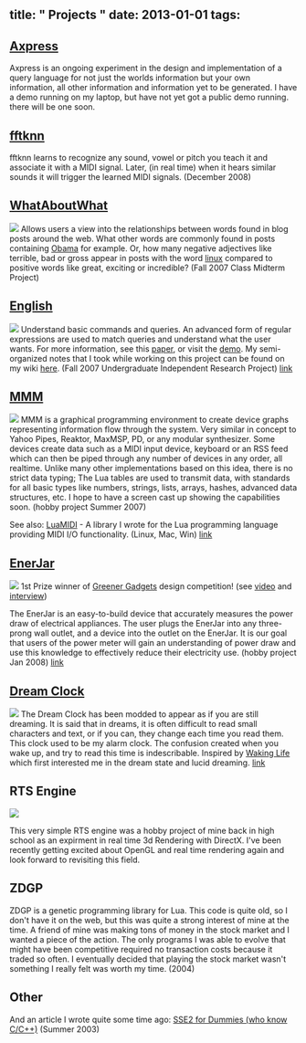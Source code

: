 title: " Projects "
date: 2013-01-01
tags:
---


## [Axpress](https://github.com/dwiel/axpress-nlp)

Axpress is an ongoing experiment in the design and implementation of a query language for not just the worlds information but your own information, all other information and information yet to be generated.  I have a demo running on my laptop, but have not yet got a public demo running.  there will be one soon.

## [fftknn](http://code.google.com/p/fftknn/)

fftknn learns to recognize any sound, vowel or pitch you teach it and associate it with a MIDI signal. Later, (in real time) when it hears similar sounds it will trigger the learned MIDI signals. (December 2008)

## [WhatAboutWhat](http://dwiel.net/whataboutwhat/)

[![](/images/whataboutwhat-screen-sm.png)](http://dwiel.net/whataboutwhat/)
Allows users a view into the relationships between words found in blog posts around the web. What other words are commonly found in posts containing [Obama](http://dwiel.net/whataboutwhat/search.php?search=obama) for example.  Or, how many negative adjectives like terrible, bad or gross appear in posts with the word [linux](http://dwiel.net/whataboutwhat/search.php?search=linux) compared to positive words like great, exciting or incredible?  (Fall 2007 Class Midterm Project)

## [English](http://dwiel.net/english/)

[![](/images/english-screen-sm.png)](http://dwiel.net/english/)
Understand basic commands and queries. An advanced form of regular expressions are used to match queries and understand what the user wants. For more information, see this [paper](http://dwiel.net/english/FormalGrammarasaBasis.pdf), or visit the [demo](http://dwiel.net/english/). My semi-organized notes that I took while working on this project can be found on my wiki [here](http://wiki.dwiel.net/IndependentProject). (Fall 2007 Undergraduate Independent Research Project)
[link](http://dwiel.net/english/)

## [MMM](https://sourceforge.net/projects/m-m)

[![](/images/mmm-screen-sm.png)](https://sourceforge.net/projects/m-m)
MMM is a graphical programming environment to create device graphs representing information flow through the system. Very similar in concept to Yahoo Pipes, Reaktor, MaxMSP, PD, or any modular synthesizer. Some devices create data such as a MIDI input device, keyboard or an RSS feed which can then be piped through any number of devices in any order, all realtime. Unlike many other implementations based on this idea, there is no strict data typing; The Lua tables are used to transmit data, with standards for all basic types like numbers, strings, lists, arrays, hashes, advanced data structures, etc. I hope to have a screen cast up showing the capabilities soon. (hobby project Summer 2007)

See also: [LuaMIDI](http://luaforge.net/projects/luamidi/) - A library I wrote for the Lua programming language providing MIDI I/O functionality.  (Linux, Mac, Win)
[link](https://sourceforge.net/projects/m-m)

## [EnerJar](http://enerjar.net/)

[![](/images/enerjar-sm.jpg)](http://enerjar.net/)
1st Prize winner of [Greener Gadgets](http://www.greenergadgets.com/) design competition!  (see [video](http://www.inhabitat.com/2008/02/07/greener-gadgets-winners-announced/ "video") and [interview](http://awearnessblog.com/2008/03/zach-dwiel-doityourself-green.php "interview"))

The EnerJar is an easy-to-build device that accurately measures the power draw of electrical appliances. The user plugs the EnerJar into any three-prong wall outlet, and a device into the outlet on the EnerJar. It is our goal that users of the power meter will gain an understanding of power draw and use this knowledge to effectively reduce their electricity use. (hobby project Jan 2008)
[link](http://enerjar.net/)

## [Dream Clock](http://www.youtube.com/watch?v=AXX9IBixcL0)

[![](/images/dreamclock.png)](http://www.youtube.com/watch?v=AXX9IBixcL0)
The Dream Clock has been modded to appear as if you are still dreaming. It is said that in dreams, it is often difficult to read small characters and text, or if you can, they change each time you read them. This clock used to be my alarm clock. The confusion created when you wake up, and try to read this time is indescribable. Inspired by [Waking Life](http://www.foxhome.com/wakinglife/) which first interested me in the dream state and lucid dreaming.
[link](http://www.youtube.com/watch?v=AXX9IBixcL0)

## RTS Engine

![](/images/1105108973_5e2c4bd5dc.jpg?v=0)

This very simple RTS engine was a hobby project of mine back in high school as an expirment in real time 3d Rendering with DirectX.  I've been recently getting excited about OpenGL and real time rendering again and look forward to revisiting this field.

## ZDGP

ZDGP is a genetic programming library for Lua.  This code is quite old, so I don't have it on the web, but this was quite a strong interest of mine at the time.  A friend of mine was making tons of money in the stock market and I wanted a piece of the action.  The only programs I was able to evolve that might have been competitive required no transaction costs because it traded so often.  I eventually decided that playing the stock market wasn't something I really felt was worth my time.  (2004)

## Other

And an article I wrote quite some time ago: [SSE2 for Dummies (who know C/C++)](http://www.gamedev.net/reference/articles/article1987.asp) (Summer 2003)


